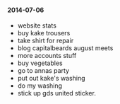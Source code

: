 #### 2014-07-06 ###

- website stats
- buy kake trousers
- take shirt for repair
- blog capitalbeards august meets
- more accounts stuff
- buy vegetables
- go to annas party
- put out kake's washing
- do my washing
- stick up gds united sticker.
